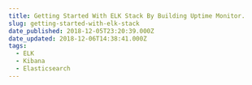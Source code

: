 ```yaml
---
title: Getting Started With ELK Stack By Building Uptime Monitor.
slug: getting-started-with-elk-stack
date_published: 2018-12-05T23:20:39.000Z
date_updated: 2018-12-06T14:38:41.000Z
tags:
  - ELK
  - Kibana
  - Elasticsearch
---
```

